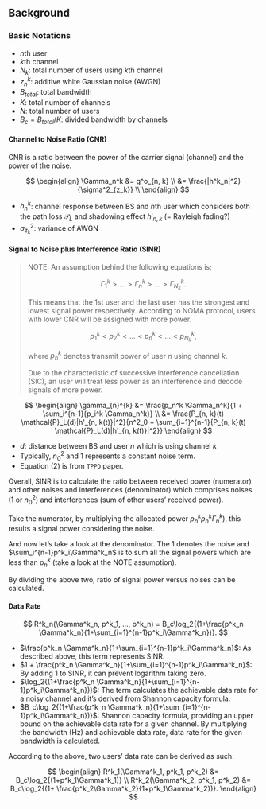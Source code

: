 ## Background

### Basic Notations

- $n$th user
- $k$th channel
- $N_k$: total number of users using $k$th channel
- $z^k_n$: additive white Gaussian noise (AWGN)
- $B_{total}$: total bandwidth
- $K$: total number of channels
- $N$: total number of users
- $B_c=B_{total}/K$: divided bandwidth by channels

#### Channel to Noise Ratio (CNR)

CNR is a ratio between the power of the carrier signal (channel) and the power of the noise.

$$
\begin{align}
\Gamma_n^k &= g^o_{n, k} \\
&= \frac{|h^k_n|^2}{\sigma^2_{z_k}} \\
\end{align}
$$

- $h^k_n$: channel response between BS and $n$th user which considers both the path loss $\mathcal{P}_L$ and shadowing effect $h'_{n, k}$ (= Rayleigh fading?)
- $\sigma^2_{z_k}$: variance of AWGN

#### Signal to Noise plus Interference Ratio (SINR)

> NOTE: An assumption behind the following equations is;
>
> $$
> \Gamma^k_1 > ... > \Gamma^k_n > ... > \Gamma^k_{N_k}.
> $$
>
> This means that the 1st user and the last user has the strongest and lowest signal power respectively. According to NOMA protocol, users with lower CNR will be assigned with more power.
>
> $$
> p^k_1 < p^k_2 < ... < p^k_n < ... < p^k_{N_k},
> $$
>
> where $p^k_n$ denotes transmit power of user $n$ using channel $k$.
>
> Due to the characteristic of successive interference cancellation (SIC), an user will treat less power as an interference and decode signals of more power.

$$
\begin{align}
\gamma_{n}^{k} &= \frac{p_n^k \Gamma_n^k}{1 + \sum_i^{n-1}{p_i^k \Gamma_n^k}} \\
&= \frac{P_{n, k}(t) \mathcal{P}_L(d)|h'_{n, k(t)}|^2}{n^2_0 + \sum_{i=1}^{n-1}{P_{n, k}(t) \mathcal{P}_L(d)|h'_{n, k(t)}|^2}}
\end{align}
$$

- $d$: distance between BS and user $n$ which is using channel $k$
- Typically, $n^2_0$ and $1$ represents a constant noise term.
- Equation (2) is from `TPPD` paper.

Overall, SINR is to calculate the ratio between received power (numerator) and other noises and interferences (denominator) which comprises noises ($1$ or $n^2_0$) and interferences (sum of other users’ received power).

Take the numerator, by multiplying the allocated power $p^k_n$$p^k_n \Gamma^k_n$), this results a signal power considering the noise.

And now let’s take a look at the denominator. The 1 denotes the noise and $\sum_i^{n-1}p^k_i\Gamma^k_n$ is to sum all the signal powers which are less than $p^k_n$ (take a look at the NOTE assumption).

By dividing the above two, ratio of signal power versus noises can be calculated.

#### Data Rate

$$
R^k_n(\Gamma^k_n, p^k_1, ..., p^k_n) = B_c\log_2{(1+\frac{p^k_n \Gamma^k_n}{1+\sum_{i=1}^{n-1}p^k_i\Gamma^k_n})}.
$$

- $\frac{p^k_n \Gamma^k_n}{1+\sum_{i=1}^{n-1}p^k_i\Gamma^k_n}$: As described above, this term represents SINR.
- $1 + \frac{p^k_n \Gamma^k_n}{1+\sum_{i=1}^{n-1}p^k_i\Gamma^k_n}$: By adding 1 to SINR, it can prevent logarithm taking zero.
- $\log_2{(1+\frac{p^k_n \Gamma^k_n}{1+\sum_{i=1}^{n-1}p^k_i\Gamma^k_n})}$: The term calculates the achievable data rate for a noisy channel and it’s derived from Shannon capacity formula.
- $B_c\log_2{(1+\frac{p^k_n \Gamma^k_n}{1+\sum_{i=1}^{n-1}p^k_i\Gamma^k_n})}$: Shannon capacity formula, providing an upper bound on the achievable data rate for a given channel. By multiplying the bandwidth (Hz) and achievable data rate, data rate for the given bandwidth is calculated.

According to the above, two users’ data rate can be derived as such:

$$
\begin{align}
R^k_1(\Gamma^k_1, p^k_1, p^k_2) &= B_c\log_2{(1+p^k_1\Gamma^k_1)} \\
R^k_2(\Gamma^k_2, p^k_1, p^k_2) &= B_c\log_2{(1+ \frac{p^k_2\Gamma^k_2}{1+p^k_1\Gamma^k_2})}.
\end{align}
$$
